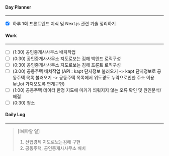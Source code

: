 
#### Day Planner
---
- [x] 하루 1회 프론트엔드 지식 및 Next.js 관련 기술 정리하기


#### Work
---
- [ ] (1:30) 공인중개사사무소 배치작업
- [ ] (0:30) 공인중개사사무소 지도로보는 김해 백엔드 로직구성
- [ ] (0:30) 공인중개사사무소 지도로보는 김해 프론트 로직구성
- [ ] (3:00) 공동주택 배치작업 (API : kapt 단지정보 불러오기 -> kapt 단지정보로 공동주택 목록 불러오기 -> 공동주택 목록에서 위도경도 누락으로인한 주소 이용 lat,lot 가져오도록 연계구현) 
- [ ] (1:00) 공동주택 데이터 한정 지도에 마커가 띄워지지 않는 오류 확인 및 원인분석/해결 
- [ ] (0:30) 청소

#### Daily Log
---
> [!해야할 일]
> 1. 산업경제 지도로보는김해 구현
> 2. 공동주택, 공인중개사사무소 배치
